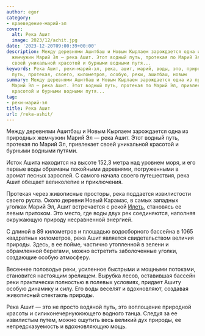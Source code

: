 ```yaml
---
author: egor
category:
- краеведение-марий-эл
cover:
  alt: Река Ашит
  image: 2023/12/achit.jpg
date: '2023-12-20T09:00:39+00:00'
description: Между деревнями Ашитбаш и Новым Кырлаем зарождается одна из природных
  жемчужин Марий Эл — река Ашит. Этот водный путь, протекая по Марий Эл, привлекает
  своей уникальной красотой и бурными водными путя...
keywords: Река Ашит, реки-марий-эл, река, ашит, марий, воды, это, природы, деревнями,
  путь, протекая, своего, километров, особую, реки, ашитбаш, новым
summary: Между деревнями Ашитбаш и Новым Кырлаем зарождается одна из природных жемчужин
  Марий Эл — река Ашит. Этот водный путь, протекая по Марий Эл, привлекает своей уникальной
  красотой и бурными водными путя...
tag:
- реки-марий-эл
title: Река Ашит
url: /reka-ashit/
---
```


Между деревнями Ашитбаш и Новым Кырлаем зарождается одна из природных жемчужин Марий Эл — река Ашит. Этот водный путь, протекая по Марий Эл, привлекает своей уникальной красотой и бурными водными путями.

Исток Ашита находится на высоте 152,3 метра над уровнем моря, и его первые воды обраманы покойными деревнями, погруженными в аромат лесных зарослей. С самого начала своего путешествия, река Ашит обещает великолепие и приключения.

Протекая через живописные просторы, река поддается извилистости своего русла. Около деревни Новый Карамас, в самых западных уголках Марий Эл, Ашит встречается с рекой [Илеть](/zhivaya-ilet-reka-chto-ne-zamerzaet-v-zimnij-stuzhu/), становясь ее левым притоком. Это место, где воды двух рек соединяются, наполняя окружающую природу несравненной энергией.

С длиной в 89 километров и площадью водосборного бассейна в 1065 квадратных километров, река Ашит является свидетельством величия природы. Здесь, в ее пойме, частично утопленной в зелени и обрамленной берегами, можно встретить заболоченные уголки, создающие особую атмосферу.

Весеннее половодье реки, усиленное быстрыми и мощными потоками, становится настоящим зрелищем. Вырубка лесов, оставившая бассейн реки практически полностью в полевых условиях, придает Ашиту особую динамику и силу. Его воды веселят и вдохновляют, создавая живописный спектакль природы.

Река Ашит — это не просто водяной путь, это воплощение природной красоты и силиконечернуююющего водного танца. Следуя за ее извилистым путем, можно ощутить весь великий дух природы, ее непредсказуемость и вдохновляющую мощь.